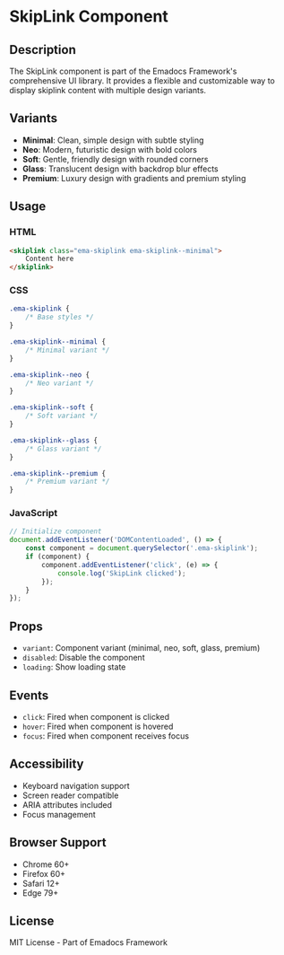# SkipLink Component

## Description
The SkipLink component is part of the Emadocs Framework's comprehensive UI library. It provides a flexible and customizable way to display skiplink content with multiple design variants.

## Variants
- **Minimal**: Clean, simple design with subtle styling
- **Neo**: Modern, futuristic design with bold colors
- **Soft**: Gentle, friendly design with rounded corners
- **Glass**: Translucent design with backdrop blur effects
- **Premium**: Luxury design with gradients and premium styling

## Usage

### HTML
```html
<skiplink class="ema-skiplink ema-skiplink--minimal">
    Content here
</skiplink>
```

### CSS
```css
.ema-skiplink {
    /* Base styles */
}

.ema-skiplink--minimal {
    /* Minimal variant */
}

.ema-skiplink--neo {
    /* Neo variant */
}

.ema-skiplink--soft {
    /* Soft variant */
}

.ema-skiplink--glass {
    /* Glass variant */
}

.ema-skiplink--premium {
    /* Premium variant */
}
```

### JavaScript
```javascript
// Initialize component
document.addEventListener('DOMContentLoaded', () => {
    const component = document.querySelector('.ema-skiplink');
    if (component) {
        component.addEventListener('click', (e) => {
            console.log('SkipLink clicked');
        });
    }
});
```

## Props
- `variant`: Component variant (minimal, neo, soft, glass, premium)
- `disabled`: Disable the component
- `loading`: Show loading state

## Events
- `click`: Fired when component is clicked
- `hover`: Fired when component is hovered
- `focus`: Fired when component receives focus

## Accessibility
- Keyboard navigation support
- Screen reader compatible
- ARIA attributes included
- Focus management

## Browser Support
- Chrome 60+
- Firefox 60+
- Safari 12+
- Edge 79+

## License
MIT License - Part of Emadocs Framework
